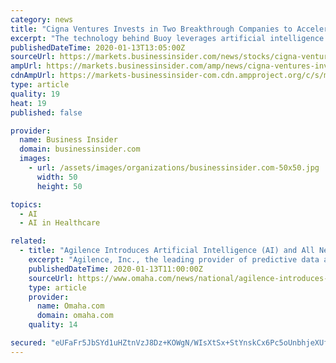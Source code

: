 ```yaml
---
category: news
title: "Cigna Ventures Invests in Two Breakthrough Companies to Accelerate Digital Health Innovation and Connect Customers to Care Anywhere, Anytime"
excerpt: "The technology behind Buoy leverages artificial intelligence – powered by advanced machine learning and proprietary ... RecoveryOne provides personalized programs that combine the convenience of digital therapy and the support of live coaching to reduce costs, accelerate recovery and drive patient satisfaction. For more information, visit ..."
publishedDateTime: 2020-01-13T13:05:00Z
sourceUrl: https://markets.businessinsider.com/news/stocks/cigna-ventures-invests-in-two-breakthrough-companies-to-accelerate-digital-health-innovation-and-connect-customers-to-care-anywhere-anytime-1028812735
ampUrl: https://markets.businessinsider.com/amp/news/cigna-ventures-invests-in-two-breakthrough-companies-to-accelerate-digital-health-innovation-and-connect-customers-to-care-anywhere-anytime-1028812735
cdnAmpUrl: https://markets-businessinsider-com.cdn.ampproject.org/c/s/markets.businessinsider.com/amp/news/cigna-ventures-invests-in-two-breakthrough-companies-to-accelerate-digital-health-innovation-and-connect-customers-to-care-anywhere-anytime-1028812735
type: article
quality: 19
heat: 19
published: false

provider:
  name: Business Insider
  domain: businessinsider.com
  images:
    - url: /assets/images/organizations/businessinsider.com-50x50.jpg
      width: 50
      height: 50

topics:
  - AI
  - AI in Healthcare

related:
  - title: "Agilence Introduces Artificial Intelligence (AI) and All New Mobile Capabilities in Latest Software Release"
    excerpt: "Agilence, Inc., the leading provider of predictive data analytics & reporting solutions to the retail, restaurant, and convenience industries, today announced it's 2.8 release of the Agilence Data Analytics Platform."
    publishedDateTime: 2020-01-13T11:00:00Z
    sourceUrl: https://www.omaha.com/news/national/agilence-introduces-artificial-intelligence-ai-and-all-new-mobile-capabilities/article_94960e21-a7fb-5d36-9b19-f4eb8536170d.html
    type: article
    provider:
      name: Omaha.com
      domain: omaha.com
    quality: 14

secured: "eUFaFr5JbSYd1uHZtnVzJ8Dz+KOWgN/WIsXtSx+StYnskCx6Pc5oUnbhjeXUfh9xYmyBEWPVBRoqGKVKS2M+XtUvSeEwwTL9ZlmNDu25LBWILf4Vz3+0ua8VxNI9iuGxnQjxR+LFY+S2zSFfrTYYJ8bUaKNz9v1OqeTRM+HJDVCS62jJOY7OSrgBJJaLmIA3FHTMJ7v/9a1i00ue4AOgC2mk5KYaP9Y+SZACTvMc3teSRuPBKP98DGzel8BcBeumFi+PtaqzW1a0LZaBaR2lc+wR0Z7uYMD4wtAZpjY6yiE=;BRzmIiyuv28eT1O+qrqNqw=="
---
```



